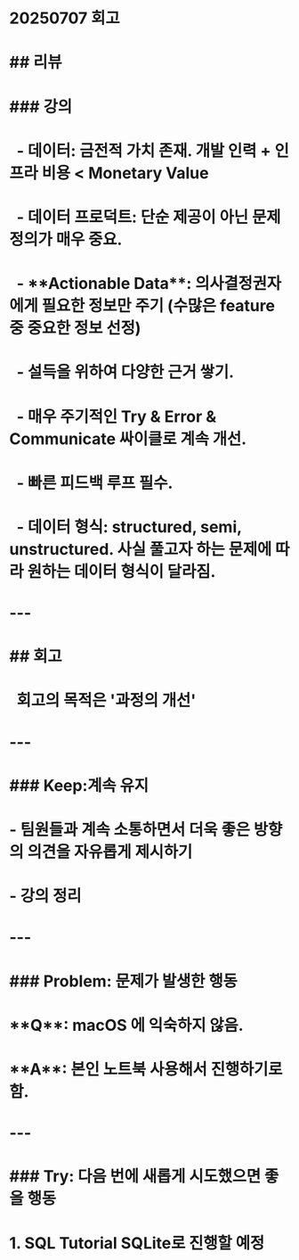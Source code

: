 # 20250707 회고

# 

# \## 리뷰

# 

# \### 강의

# &nbsp; - 데이터: 금전적 가치 존재. 개발 인력 + 인프라 비용 < Monetary Value 

# &nbsp; - 데이터 프로덕트: 단순 제공이 아닌 문제 정의가 매우 중요.

# &nbsp; - \*\*Actionable Data\*\*: 의사결정권자에게 필요한 정보만 주기 (수많은 feature 중 중요한 정보 선정)

# &nbsp; - 설득을 위하여 다양한 근거 쌓기.

# &nbsp; - 매우 주기적인 Try \& Error \& Communicate 싸이클로 계속 개선.

# &nbsp; - 빠른 피드백 루프 필수.

# &nbsp; - 데이터 형식: structured, semi, unstructured. 사실 풀고자 하는 문제에 따라 원하는 데이터 형식이 달라짐.

# 

# 

# ---

# 

# \## 회고

# &nbsp;   회고의 목적은 '과정의 개선'

# 

# ---

# 

# \### Keep:계속 유지

# \- 팀원들과 계속 소통하면서 더욱 좋은 방향의 의견을 자유롭게 제시하기

# \- 강의 정리

# ---

# 

# \### Problem: 문제가 발생한 행동

# \*\*Q\*\*: macOS 에 익숙하지 않음.

# 

# \*\*A\*\*: 본인 노트북 사용해서 진행하기로 함.

# ---

# \### Try: 다음 번에 새롭게 시도했으면 좋을 행동

# 

# 1\. SQL Tutorial SQLite로 진행할 예정

